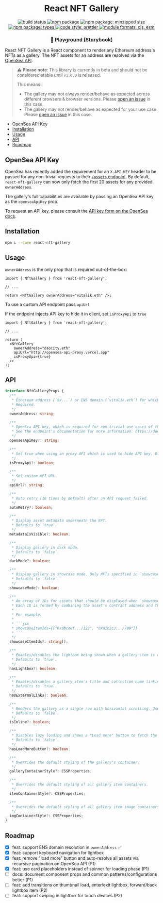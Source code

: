 <h1 align="center">React NFT Gallery</h1>

<p align="center">
  <a href="#">
    <img alt="build status" src="https://github.com/bkrem/react-nft-gallery/workflows/CI/badge.svg">
  </a>
  <a href="https://www.npmjs.com/package/react-nft-gallery">
    <img alt="npm package" src="https://img.shields.io/npm/v/react-nft-gallery?style=flat">
  </a>
  <!-- <a href="https://www.npmjs.com/package/react-nft-gallery">
    <img alt="npm package: downloads monthly" src="https://img.shields.io/npm/dm/react-nft-gallery.svg">
  </a> -->
  <a href="https://bundlephobia.com/result?p=react-nft-gallery">
    <img alt="npm package: minzipped size" src="https://img.shields.io/bundlephobia/minzip/react-nft-gallery">
  </a>
  <a href="https://www.npmjs.com/package/react-nft-gallery">
    <img alt="npm package: types" src="https://img.shields.io/npm/types/react-nft-gallery">
  </a>
  <a href="https://github.com/prettier/prettier">
    <img alt="code style: prettier" src="https://img.shields.io/badge/code_style-prettier-ff69b4.svg">
  </a>
  <a href="#">
    <img alt="module formats: cjs, esm" src="https://img.shields.io/badge/module%20formats-cjs%2C%20esm-green.svg">
  </a>
</p>

<p align="center">
  <h3 align="center"><span>👾 </span><a href="https://bkrem.github.io/react-nft-gallery">Playground (Storybook)</a></h3>
</p>

React NFT Gallery is a React component to render any Ethereum address's NFTs as a gallery.
The NFT assets for an address are resolved via the [OpenSea API](https://docs.opensea.io/reference/api-overview).

> ⚠️ **Please note**: This library is currently in beta and should not be considered stable until `v1.0.0` is released.
>
> This means:
>
> - The gallery may not always render/behave as expected across different browsers & browser versions.
>   Please [open an issue](https://github.com/bkrem/react-nft-gallery/issues) in this case.
> - The gallery may not render/behave as expected for your use case.
>   Please [open an issue](https://github.com/bkrem/react-nft-gallery/issues) in this case.

- [OpenSea API Key](#opensea-api-key)
- [Installation](#installation)
- [Usage](#usage)
- [API](#api)
- [Roadmap](#roadmap)

## OpenSea API Key

OpenSea has recently added the requirement for an `X-API-KEY` header to be passed for any non-trivial
requests to their [`/assets` endpoint](https://docs.opensea.io/reference/getting-assets).
By default, `react-nft-gallery` can now only fetch the first 20 assets for any provided `ownerAddress`.

The gallery's full capabilities are available by passing an OpenSea API key as the `openseaApiKey` prop.

To request an API key, please consult the [API key form on the OpenSea docs](https://docs.opensea.io/reference/request-an-api-key).

## Installation

```bash
npm i --save react-nft-gallery
```

## Usage

`ownerAddress` is the only prop that is required out-of-the-box:

```tsx
import { NftGallery } from 'react-nft-gallery';

// ...

return <NftGallery ownerAddress="vitalik.eth" />;
```

To use a custom API endpoint pass `apiUrl`

If the endpoint injects API key to hide it in client, set `isProxyApi` to `true`

```tsx
import { NftGallery } from 'react-nft-gallery';

// ...

return (
  <NftGallery
    ownerAddress="daocity.eth"
    apiUrl="http://opensea-api-proxy.vercel.app"
    isProxyApi={true}
  />
);
```

## API

````ts
interface NftGalleryProps {
  /**
   * Ethereum address (`0x...`) or ENS domain (`vitalik.eth`) for which the gallery should contain associated NFTs.
   * Required.
   */
  ownerAddress: string;

  /**
   * OpenSea API key, which is required for non-trivial use cases of the OpenSea API's `/assets` endpoint.
   * See the endpoint's documentation for more information: https://docs.opensea.io/reference/getting-assets
   */
  openseaApiKey?: string;

  /**
   * Set true when using an proxy API which is used to hide API key. Otherwise component disables pagination when no API key provided.
   */
  isProxyApi?: boolean;

  /**
   * Set custom API URL.
   */
  apiUrl?: string;

  /**
   * Auto retry (10 times by default) after an API request failed.
   */
  autoRetry?: boolean;

  /**
   * Display asset metadata underneath the NFT.
   * Defaults to `true`.
   */
  metadataIsVisible?: boolean;

  /**
   * Display gallery in dark mode.
   * Defaults to `false`.
   */
  darkMode?: boolean;

  /**
   * Display gallery in showcase mode. Only NFTs specified in `showcaseItemIds` will be rendered.
   * Defaults to `false`.
   */
  showcaseMode?: boolean;

  /**
   * An array of IDs for assets that should be displayed when `showcaseMode` is active.
   * Each ID is formed by combining the asset's contract address and the asset's own tokenId: `{:assetContractAddress}/{:tokenId}`
   *
   * For example:
   *
   * ```jsx
   * showcaseItemIds={["0xabcdef.../123", "0xa1b2c3.../789"]}
   * ```
   */
  showcaseItemIds?: string[];

  /**
   * Enables/disables the lightbox being shown when a gallery item is clicked/tapped.
   * Defaults to `true`.
   */
  hasLightbox?: boolean;

  /**
   * Enables/disables a gallery item's title and collection name linking to the asset and collection on OpenSea, respectively.
   * Defaults to `true`.
   */
  hasExternalLinks?: boolean;

  /**
   * Renders the gallery as a single row with horizontal scrolling. Useful when rendering the gallery between other content.
   * Defaults to `false`.
   */
  isInline?: boolean;

  /**
   * Disables lazy loading and shows a "Load more" button to fetch the next set of gallery items.
   * Defaults to `false`.
   */
  hasLoadMoreButton?: boolean;

  /**
   * Overrides the default styling of the gallery's container.
   */
  galleryContainerStyle?: CSSProperties;

  /**
   * Overrides the default styling of all gallery item containers.
   */
  itemContainerStyle?: CSSProperties;

  /**
   * Overrides the default styling of all gallery item image containers.
   */
  imgContainerStyle?: CSSProperties;
}
````

## Roadmap

- [x] feat: support ENS domain resolution in `ownerAddress` ✅
- [x] feat: support keyboard navigation for lightbox
- [x] feat: remove "load more" button and auto-resolve all assets via recursive pagination on OpenSea API (P1)
- [x] feat: use card placeholders instead of spinner for loading phase (P1)
- [ ] docs: document component props and common patterns/configurations better (P1)
- [ ] feat: add transitions on thumbnail load, enter/exit lightbox, forward/back lightbox item (P2)
- [ ] feat: support swiping in lightbox for touch devices (P2)
